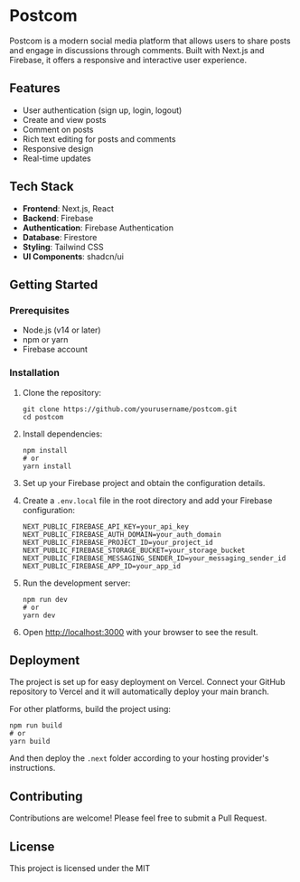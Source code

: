 # Postcom

Postcom is a modern social media platform that allows users to share posts and engage in discussions through comments. Built with Next.js and Firebase, it offers a responsive and interactive user experience.

## Features

- User authentication (sign up, login, logout)
- Create and view posts
- Comment on posts
- Rich text editing for posts and comments
- Responsive design
- Real-time updates

## Tech Stack

- **Frontend**: Next.js, React
- **Backend**: Firebase
- **Authentication**: Firebase Authentication
- **Database**: Firestore
- **Styling**: Tailwind CSS
- **UI Components**: shadcn/ui

## Getting Started

### Prerequisites

- Node.js (v14 or later)
- npm or yarn
- Firebase account

### Installation

1. Clone the repository:
   ```
   git clone https://github.com/yourusername/postcom.git
   cd postcom
   ```

2. Install dependencies:
   ```
   npm install
   # or
   yarn install
   ```

3. Set up your Firebase project and obtain the configuration details.

4. Create a `.env.local` file in the root directory and add your Firebase configuration:
   ```
   NEXT_PUBLIC_FIREBASE_API_KEY=your_api_key
   NEXT_PUBLIC_FIREBASE_AUTH_DOMAIN=your_auth_domain
   NEXT_PUBLIC_FIREBASE_PROJECT_ID=your_project_id
   NEXT_PUBLIC_FIREBASE_STORAGE_BUCKET=your_storage_bucket
   NEXT_PUBLIC_FIREBASE_MESSAGING_SENDER_ID=your_messaging_sender_id
   NEXT_PUBLIC_FIREBASE_APP_ID=your_app_id
   ```

5. Run the development server:
   ```
   npm run dev
   # or
   yarn dev
   ```

6. Open [http://localhost:3000](http://localhost:3000) with your browser to see the result.

## Deployment

The project is set up for easy deployment on Vercel. Connect your GitHub repository to Vercel and it will automatically deploy your main branch.

For other platforms, build the project using:

```
npm run build
# or
yarn build
```

And then deploy the `.next` folder according to your hosting provider's instructions.

## Contributing

Contributions are welcome! Please feel free to submit a Pull Request.

## License

This project is licensed under the MIT 
